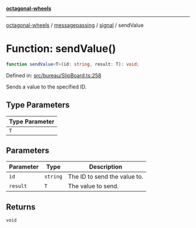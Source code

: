 [**octagonal-wheels**](../../../README.md)

***

[octagonal-wheels](../../../modules.md) / [messagepassing](../../README.md) / [signal](../README.md) / sendValue

# Function: sendValue()

```ts
function sendValue<T>(id: string, result: T): void;
```

Defined in: [src/bureau/SlipBoard.ts:258](https://github.com/vrtmrz/octagonal-wheels/blob/main/src/bureau/SlipBoard.ts#L258)

Sends a value to the specified ID.

## Type Parameters

| Type Parameter |
| ------ |
| `T` |

## Parameters

| Parameter | Type | Description |
| ------ | ------ | ------ |
| `id` | `string` | The ID to send the value to. |
| `result` | `T` | The value to send. |

## Returns

`void`
